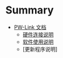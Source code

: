 # Summary

* [PW-Link 文档](module-description.md)
  * [硬件连接说明](hardware.md)
  * [软件使用说明](soft.md)
  * [更新程序说明]

